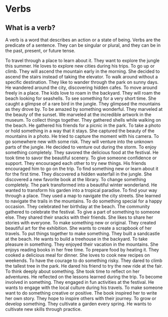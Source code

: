 # Verbs

## What is a verb?

A verb is a word that describes an action or a state of being. Verbs are the predicate of a sentence. They can be
singular or plural, and they can be in the past, present, or future tense.

<deflist>
<def title="Explore">
    To travel through a place to learn about it.
    <procedure title="Examples" collapsible="true">  
        <step>  
            They want to explore the jungle this summer.  
        </step>  
        <step>  
            He loves to explore new cities during his trips.  
        </step>  
    </procedure>
</def>

<def title="Ascend">
    To go up or climb.
    <procedure title="Examples" collapsible="true">  
        <step>  
            They will ascend the mountain early in the morning.  
        </step>  
        <step>  
            She decided to ascend the stairs instead of taking the elevator.  
        </step>  
    </procedure>
</def>

<def title="Wander">
    To walk around without a specific destination.
    <procedure title="Examples" collapsible="true">  
        <step>  
            They like to wander through the park on sunny days.  
        </step>  
        <step>  
            He wandered around the city, discovering hidden cafes.  
        </step>  
    </procedure>
</def>

<def title="Roam">
    To move around freely in a place.
    <procedure title="Examples" collapsible="true">  
        <step>  
            The kids love to roam in the backyard.  
        </step>  
        <step>  
            They will roam the beach looking for seashells.  
        </step>  
    </procedure>
</def>

<def title="Glimpse">
    To see something for a very short time.
    <procedure title="Examples" collapsible="true">  
        <step>  
            She caught a glimpse of a rare bird in the jungle.  
        </step>  
        <step>  
            They glimpsed the mountains as they drove by.  
        </step>  
    </procedure>
</def>

<def title="Marvel">
    To be amazed by something wonderful.
    <procedure title="Examples" collapsible="true">  
        <step>  
            They marveled at the beauty of the sunset.  
        </step>  
        <step>  
            We marveled at the incredible artwork in the museum.  
        </step>  
    </procedure>
</def>

<def title="Gather">
    To collect things together.
    <procedure title="Examples" collapsible="true">  
        <step>  
            They gathered shells while walking on the beach.  
        </step>  
        <step>  
            He gathered his friends for a picnic in the park.  
        </step>  
    </procedure>
</def>

<def title="Capture">
    To take a photo or hold something in a way that it stays.
    <procedure title="Examples" collapsible="true">  
        <step>  
            She captured the beauty of the mountains in a photo.  
        </step>  
        <step>  
            He tried to capture the moment with his camera.  
        </step>  
    </procedure>
</def>

<def title="Venture">
    To go somewhere new with some risk.
    <procedure title="Examples" collapsible="true">  
        <step>  
            They will venture into the unknown parts of the jungle.  
        </step>  
        <step>  
            He decided to venture out during the storm.  
        </step>  
    </procedure>
</def>

<def title="Savor">
    To enjoy something completely.
    <procedure title="Examples" collapsible="true">  
        <step>  
            They savored the delicious food at the festival.  
        </step>  
        <step>  
            He took time to savor the beautiful scenery.  
        </step>  
    </procedure>
</def>

<def title="Encourage">
    To give someone confidence or support.
    <procedure title="Examples" collapsible="true">  
        <step>  
            They encouraged each other to try new things.  
        </step>  
        <step>  
            His friends encouraged him to go on the trip.  
        </step>  
    </procedure>
</def>

<def title="Discover">
    To find something new or learn about it for the first time.
    <procedure title="Examples" collapsible="true">  
        <step>  
            They discovered a hidden waterfall in the jungle.  
        </step>  
        <step>  
            She discovered a new favorite book at the library.  
        </step>  
    </procedure>
</def>

<def title="Transform">
    To change something completely.
    <procedure title="Examples" collapsible="true">  
        <step>  
            The park transformed into a beautiful winter wonderland.  
        </step>  
        <step>  
            He wanted to transform his garden into a tropical paradise.  
        </step>  
    </procedure>
</def>

<def title="Navigate">
    To find your way through a place.
    <procedure title="Examples" collapsible="true">  
        <step>  
            They used a map to navigate the city streets.  
        </step>  
        <step>  
            She learned to navigate the trails in the mountains.  
        </step>  
    </procedure>
</def>

<def title="Celebrate">
    To do something special for a happy occasion.
    <procedure title="Examples" collapsible="true">  
        <step>  
            They celebrated her birthday at the beach.  
        </step>  
        <step>  
            The community gathered to celebrate the festival.  
        </step>  
    </procedure>
</def>

<def title="Share">
    To give a part of something to someone else.
    <procedure title="Examples" collapsible="true">  
        <step>  
            They shared their snacks with their friends.  
        </step>  
        <step>  
            She likes to share her stories with everyone.  
        </step>  
    </procedure>
</def>

<def title="Create">
    To make something new or original.
    <procedure title="Examples" collapsible="true">  
        <step>  
            They created beautiful art for the exhibition.  
        </step>  
        <step>  
            She wants to create a scrapbook of her travels.  
        </step>  
    </procedure>
</def>

<def title="Build">
    To put things together to make something.
    <procedure title="Examples" collapsible="true">  
        <step>  
            They built a sandcastle at the beach.  
        </step>  
        <step>  
            He wants to build a treehouse in the backyard.  
        </step>  
    </procedure>
</def>

<def title="Enjoy">
    To take pleasure in something.
    <procedure title="Examples" collapsible="true">  
        <step>  
            They enjoyed their vacation in the mountains.  
        </step>  
        <step>  
            She enjoys reading books in her free time.  
        </step>  
    </procedure>
</def>

<def title="Cook">
    To prepare food by heating it.
    <procedure title="Examples" collapsible="true">  
        <step>  
            They cooked a delicious meal for dinner.  
        </step>  
        <step>  
            She loves to cook new recipes on weekends.  
        </step>  
    </procedure>
</def>

<def title="Dare">
    To have the courage to do something risky.
    <procedure title="Examples" collapsible="true">  
        <step>  
            They dared to climb the tallest tree in the park.  
        </step>  
        <step>  
            He dared his friend to try the new ride at the fair.  
        </step>  
    </procedure>
</def>

<def title="Reflect">
    To think deeply about something.
    <procedure title="Examples" collapsible="true">  
        <step>  
            She took time to reflect on her adventures.  
        </step>  
        <step>  
            He reflected on the lessons learned during the trip.  
        </step>  
    </procedure>
</def>

<def title="Engage">
    To become involved in something.
    <procedure title="Examples" collapsible="true">  
        <step>  
            They engaged in fun activities at the festival.  
        </step>  
        <step>  
            He wants to engage with the local culture during his travels.  
        </step>  
    </procedure>
</def>

<def title="Inspire">
    To make someone want to do something creative or positive.
    <procedure title="Examples" collapsible="true">  
        <step>  
            The book inspired her to write her own story.  
        </step>  
        <step>  
            They hope to inspire others with their journey.  
        </step>  
    </procedure>
</def>

<def title="Cultivate">
    To grow or develop something.
    <procedure title="Examples" collapsible="true">  
        <step>  
            They cultivate a garden every spring.  
        </step>  
        <step>  
            He wants to cultivate new skills through practice.  
        </step>  
    </procedure>
</def>

</deflist>